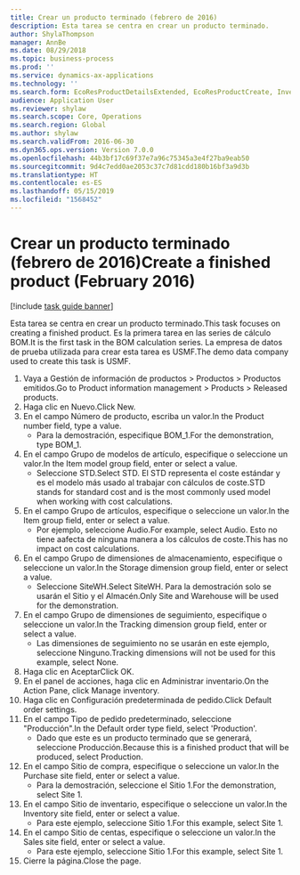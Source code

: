 ```yaml
---
title: Crear un producto terminado (febrero de 2016)
description: Esta tarea se centra en crear un producto terminado.
author: ShylaThompson
manager: AnnBe
ms.date: 08/29/2018
ms.topic: business-process
ms.prod: ''
ms.service: dynamics-ax-applications
ms.technology: ''
ms.search.form: EcoResProductDetailsExtended, EcoResProductCreate, InventItemOrderSetup
audience: Application User
ms.reviewer: shylaw
ms.search.scope: Core, Operations
ms.search.region: Global
ms.author: shylaw
ms.search.validFrom: 2016-06-30
ms.dyn365.ops.version: Version 7.0.0
ms.openlocfilehash: 44b3bf17c69f37e7a96c75345a3e4f27ba9eab50
ms.sourcegitcommit: 9d4c7edd0ae2053c37c7d81cdd180b16bf3a9d3b
ms.translationtype: HT
ms.contentlocale: es-ES
ms.lasthandoff: 05/15/2019
ms.locfileid: "1568452"
---
```

# <a name="create-a-finished-product-february-2016"></a><span data-ttu-id="50f73-103">Crear un producto terminado (febrero de 2016)</span><span class="sxs-lookup"><span data-stu-id="50f73-103">Create a finished product (February 2016)</span></span>

[!include [task guide banner](../../includes/task-guide-banner.md)]

<span data-ttu-id="50f73-104">Esta tarea se centra en crear un producto terminado.</span><span class="sxs-lookup"><span data-stu-id="50f73-104">This task focuses on creating a finished product.</span></span> <span data-ttu-id="50f73-105">Es la primera tarea en las series de cálculo BOM.</span><span class="sxs-lookup"><span data-stu-id="50f73-105">It is the first task in the BOM calculation series.</span></span> <span data-ttu-id="50f73-106">La empresa de datos de prueba utilizada para crear esta tarea es USMF.</span><span class="sxs-lookup"><span data-stu-id="50f73-106">The demo data company used to create this task is USMF.</span></span>

1. <span data-ttu-id="50f73-107">Vaya a Gestión de información de productos > Productos > Productos emitidos.</span><span class="sxs-lookup"><span data-stu-id="50f73-107">Go to Product information management > Products > Released products.</span></span>
2. <span data-ttu-id="50f73-108">Haga clic en Nuevo.</span><span class="sxs-lookup"><span data-stu-id="50f73-108">Click New.</span></span>
3. <span data-ttu-id="50f73-109">En el campo Número de producto, escriba un valor.</span><span class="sxs-lookup"><span data-stu-id="50f73-109">In the Product number field, type a value.</span></span>
    * <span data-ttu-id="50f73-110">Para la demostración, especifique BOM_1.</span><span class="sxs-lookup"><span data-stu-id="50f73-110">For the demonstration, type BOM_1.</span></span>  
4. <span data-ttu-id="50f73-111">En el campo Grupo de modelos de artículo, especifique o seleccione un valor.</span><span class="sxs-lookup"><span data-stu-id="50f73-111">In the Item model group field, enter or select a value.</span></span>
    * <span data-ttu-id="50f73-112">Seleccione STD.</span><span class="sxs-lookup"><span data-stu-id="50f73-112">Select STD.</span></span> <span data-ttu-id="50f73-113">El STD representa el coste estándar y es el modelo más usado al trabajar con cálculos de coste.</span><span class="sxs-lookup"><span data-stu-id="50f73-113">STD stands for standard cost and is the most commonly used model when working with cost calculations.</span></span>  
5. <span data-ttu-id="50f73-114">En el campo Grupo de artículos, especifique o seleccione un valor.</span><span class="sxs-lookup"><span data-stu-id="50f73-114">In the Item group field, enter or select a value.</span></span>
    * <span data-ttu-id="50f73-115">Por ejemplo, seleccione Audio.</span><span class="sxs-lookup"><span data-stu-id="50f73-115">For example, select Audio.</span></span> <span data-ttu-id="50f73-116">Esto no tiene aafecta de ninguna manera a los cálculos de coste.</span><span class="sxs-lookup"><span data-stu-id="50f73-116">This has no impact on cost calculations.</span></span>  
6. <span data-ttu-id="50f73-117">En el campo Grupo de dimensiones de almacenamiento, especifique o seleccione un valor.</span><span class="sxs-lookup"><span data-stu-id="50f73-117">In the Storage dimension group field, enter or select a value.</span></span>
    * <span data-ttu-id="50f73-118">Seleccione SiteWH.</span><span class="sxs-lookup"><span data-stu-id="50f73-118">Select SiteWH.</span></span> <span data-ttu-id="50f73-119">Para la demostración solo se usarán el Sitio y el Almacén.</span><span class="sxs-lookup"><span data-stu-id="50f73-119">Only Site and Warehouse will be used for the demonstration.</span></span>  
7. <span data-ttu-id="50f73-120">En el campo Grupo de dimensiones de seguimiento, especifique o seleccione un valor.</span><span class="sxs-lookup"><span data-stu-id="50f73-120">In the Tracking dimension group field, enter or select a value.</span></span>
    * <span data-ttu-id="50f73-121">Las dimensiones de seguimiento no se usarán en este ejemplo, seleccione Ninguno.</span><span class="sxs-lookup"><span data-stu-id="50f73-121">Tracking dimensions will not be used for this example, select None.</span></span>  
8. <span data-ttu-id="50f73-122">Haga clic en Aceptar</span><span class="sxs-lookup"><span data-stu-id="50f73-122">Click OK.</span></span>
9. <span data-ttu-id="50f73-123">En el panel de acciones, haga clic en Administrar inventario.</span><span class="sxs-lookup"><span data-stu-id="50f73-123">On the Action Pane, click Manage inventory.</span></span>
10. <span data-ttu-id="50f73-124">Haga clic en Configuración predeterminada de pedido.</span><span class="sxs-lookup"><span data-stu-id="50f73-124">Click Default order settings.</span></span>
11. <span data-ttu-id="50f73-125">En el campo Tipo de pedido predeterminado, seleccione "Producción".</span><span class="sxs-lookup"><span data-stu-id="50f73-125">In the Default order type field, select 'Production'.</span></span>
    * <span data-ttu-id="50f73-126">Dado que este es un producto terminado que se generará, seleccione Producción.</span><span class="sxs-lookup"><span data-stu-id="50f73-126">Because this is a finished product that will be produced, select Production.</span></span>  
12. <span data-ttu-id="50f73-127">En el campo Sitio de compra, especifique o seleccione un valor.</span><span class="sxs-lookup"><span data-stu-id="50f73-127">In the Purchase site field, enter or select a value.</span></span>
    * <span data-ttu-id="50f73-128">Para la demostración, seleccione el Sitio 1.</span><span class="sxs-lookup"><span data-stu-id="50f73-128">For the demonstration, select Site 1.</span></span>  
13. <span data-ttu-id="50f73-129">En el campo Sitio de inventario, especifique o seleccione un valor.</span><span class="sxs-lookup"><span data-stu-id="50f73-129">In the Inventory site field, enter or select a value.</span></span>
    * <span data-ttu-id="50f73-130">Para este ejemplo, seleccione Sitio 1.</span><span class="sxs-lookup"><span data-stu-id="50f73-130">For this example, select Site 1.</span></span>  
14. <span data-ttu-id="50f73-131">En el campo Sitio de centas, especifique o seleccione un valor.</span><span class="sxs-lookup"><span data-stu-id="50f73-131">In the Sales site field, enter or select a value.</span></span>
    * <span data-ttu-id="50f73-132">Para este ejemplo, seleccione Sitio 1.</span><span class="sxs-lookup"><span data-stu-id="50f73-132">For this example, select Site 1.</span></span>  
15. <span data-ttu-id="50f73-133">Cierre la página.</span><span class="sxs-lookup"><span data-stu-id="50f73-133">Close the page.</span></span>


